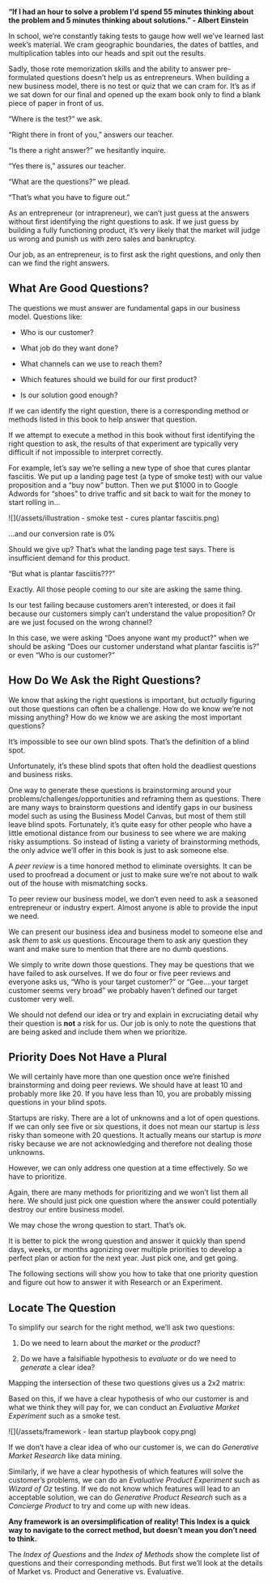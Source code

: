 **“If I had an hour to solve a problem I'd spend 55 minutes thinking about the problem and 5 minutes thinking about solutions.” - Albert Einstein**

In school, we’re constantly taking tests to gauge how well we’ve learned last week’s material. We cram geographic boundaries, the dates of battles, and multiplication tables into our heads and spit out the results.

Sadly, those rote memorization skills and the ability to answer pre-formulated questions doesn’t help us as entrepreneurs. When building a new business model, there is no test or quiz that we can cram for. It’s as if we sat down for our final and opened up the exam book only to find a blank piece of paper in front of us.

“Where is the test?” we ask.

“Right there in front of you,” answers our teacher.

“Is there a right answer?” we hesitantly inquire.

“Yes there is,” assures our teacher.

“What are the questions?” we plead.

“That’s what you have to figure out.”

As an entrepreneur \(or intrapreneur\), we can’t just guess at the answers without first identifying the right questions to ask. If we just guess by building a fully functioning product, it’s very likely that the market will judge us wrong and punish us with zero sales and bankruptcy.

Our job, as an entrepreneur, is to first ask the right questions, and only then can we find the right answers.

## What Are Good Questions?

The questions we must answer are fundamental gaps in our business model. Questions like:

* Who is our customer?

* What job do they want done?

* What channels can we use to reach them?

* Which features should we build for our first product?

* Is our solution good enough?

If we can identify the right question, there is a corresponding method or methods listed in this book to help answer that question.

If we attempt to execute a method in this book without first identifying the right question to ask, the results of that experiment are typically very difficult if not impossible to interpret correctly.

For example, let’s say we’re selling a new type of shoe that cures plantar fasciitis. We put up a landing page test \(a type of smoke test\) with our value proposition and a “buy now” button. Then we put $1000 in to Google Adwords for “shoes” to drive traffic and sit back to wait for the money to start rolling in…

![](/assets/illustration - smoke test - cures plantar fasciitis.png)

…and our conversion rate is 0%

Should we give up? That’s what the landing page test says. There is insufficient demand for this product.

“But what is plantar fasciitis???”

Exactly. All those people coming to our site are asking the same thing.

Is our test failing because customers aren’t interested, or does it fail because our customers simply can’t understand the value proposition? Or are we just focused on the wrong channel?

In this case, we were asking “Does anyone want my product?” when we should be asking “Does our customer understand what plantar fasciitis is?” or even “Who is our customer?”

## **How Do We Ask the Right Questions?**

We know that asking the right questions is important, but _actually_ figuring out those questions can often be a challenge. How do we know we’re not missing anything? How do we know we are asking the most important questions?

It’s impossible to see our own blind spots. That’s the definition of a blind spot.

Unfortunately, it’s these blind spots that often hold the deadliest questions and business risks.

One way to generate these questions is brainstorming around your problems/challenges/opportunities and reframing them as questions. There are many ways to brainstorm questions and identify gaps in our business model such as using the Business Model Canvas, but most of them still leave blind spots. Fortunately, it’s quite easy for other people who have a little emotional distance from our business to see where we are making risky assumptions. So instead of listing a variety of brainstorming methods, the only advice we’ll offer in this book is just to ask someone else.

A _peer review_ is a time honored method to eliminate oversights. It can be used to proofread a document or just to make sure we’re not about to walk out of the house with mismatching socks.

To peer review our business model, we don’t even need to ask a seasoned entrepreneur or industry expert. Almost anyone is able to provide the input we need.

We can present our business idea and business model to someone else and ask _them_ to ask _us_ questions. Encourage them to ask any question they want and make sure to mention that there are no dumb questions.

We simply to write down those questions. They may be questions that we have failed to ask ourselves. If we do four or five peer reviews and everyone asks us, “Who is your target customer?” or “Gee….your target customer seems very broad” we probably haven’t defined our target customer very well.

We should not defend our idea or try and explain in excruciating detail why their question is **not** a risk for us. Our job is only to note the questions that are being asked and include them when we prioritize.

## Priority Does Not Have a Plural

We will certainly have more than one question once we’re finished brainstorming and doing peer reviews. We should have at least 10 and probably more like 20. If you have less than 10, you are probably missing questions in your blind spots.

Startups are risky. There are a lot of unknowns and a lot of open questions. If we can only see five or six questions, it does not mean our startup is _less_ risky than someone with 20 questions. It actually means our startup is _more_ risky because we are not acknowledging and therefore not dealing those unknowns.

However, we can only address one question at a time effectively. So we have to prioritize.

Again, there are many methods for prioritizing and we won’t list them all here. We should just pick one question where the answer could potentially destroy our entire business model.

We may chose the wrong question to start. That’s ok.

It is better to pick the wrong question and answer it quickly than spend days, weeks, or months agonizing over multiple priorities to develop a perfect plan or action for the next year. Just pick one, and get going.

The following sections will show you how to take that one priority question and figure out how to answer it with Research or an Experiment.

## Locate The Question

To simplify our search for the right method, we’ll ask two questions:

1. Do we need to learn about the _market_ or the _product_?

2. Do we have a falsifiable hypothesis to _evaluate_ or do we need to _generate_ a clear idea?

Mapping the intersection of these two questions gives us a 2x2 matrix:

Based on this, if we have a clear hypothesis of who our customer is and what we think they will pay for, we can conduct an _Evaluative Market Experiment_ such as a smoke test.

![](/assets/framework - lean startup playbook copy.png)

If we don’t have a clear idea of who our customer is, we can do _Generative Market Research_ like data mining.

Similarly, if we have a clear hypothesis of which features will solve the customer’s problems, we can do an _Evaluative Product Experiment_ such as _Wizard of Oz_ testing. If we do not know which features will lead to an acceptable solution, we can do _Generative Product Research_ such as a _Concierge Product_ to try and come up with new ideas.

**Any framework is an oversimplification of reality! This Index is a quick way to navigate to the correct method, but doesn’t mean you don’t need to think.**

The _Index of Questions_ and the _Index of Methods_ show the complete list of questions and their corresponding methods. But first we’ll look at the details of Market vs. Product and Generative vs. Evaluative.

